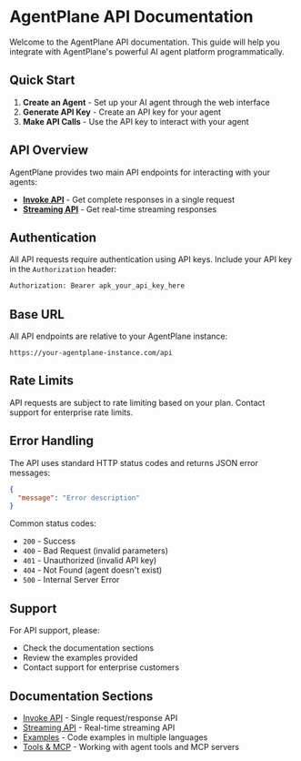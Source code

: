 # AgentPlane API Documentation

Welcome to the AgentPlane API documentation. This guide will help you integrate with AgentPlane's powerful AI agent platform programmatically.

## Quick Start

1. **Create an Agent** - Set up your AI agent through the web interface
2. **Generate API Key** - Create an API key for your agent
3. **Make API Calls** - Use the API key to interact with your agent

## API Overview

AgentPlane provides two main API endpoints for interacting with your agents:

- **[Invoke API](./invoke-api.md)** - Get complete responses in a single request
- **[Streaming API](./streaming-api.md)** - Get real-time streaming responses

## Authentication

All API requests require authentication using API keys. Include your API key in the `Authorization` header:

```bash
Authorization: Bearer apk_your_api_key_here
```

## Base URL

All API endpoints are relative to your AgentPlane instance:

```
https://your-agentplane-instance.com/api
```

## Rate Limits

API requests are subject to rate limiting based on your plan. Contact support for enterprise rate limits.

## Error Handling

The API uses standard HTTP status codes and returns JSON error messages:

```json
{
  "message": "Error description"
}
```

Common status codes:
- `200` - Success
- `400` - Bad Request (invalid parameters)
- `401` - Unauthorized (invalid API key)
- `404` - Not Found (agent doesn't exist)
- `500` - Internal Server Error

## Support

For API support, please:
- Check the documentation sections
- Review the examples provided
- Contact support for enterprise customers

## Documentation Sections

- [Invoke API](./invoke-api.md) - Single request/response API
- [Streaming API](./streaming-api.md) - Real-time streaming API
- [Examples](./examples.md) - Code examples in multiple languages
- [Tools & MCP](./tools.md) - Working with agent tools and MCP servers